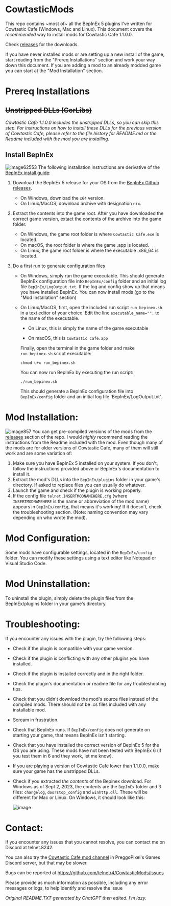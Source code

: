 # CowtasticMods
This repo contains ~most of~ all the BepInEx 5 plugins I've written for Cowtastic Cafe (Windows, Mac and Linux). This document covers the _recommended_ way to install mods for Cowtastic Cafe 1.1.0.0.

Check [releases](https://github.com/telnetr4/CowtasticMods/releases/latest) for the downloads.

If you have never installed mods or are setting up a new install of the game, start reading from the "Prereq Installations" section and work your way down this document. If you are adding a mod to an already modded game you can start at the "Mod Installation" section.


# Prereq Installations
## ~~Unstripped DLLs (CorLibs)~~
_Cowtastic Cafe 1.1.0.0 includes the unstripped DLLs, so you can skip this step. For instructions on how to install these DLLs for the previous version of Cowtastic Cafe, please refer to the file history for README.md  or the Readme included with the mod you are installing._

## Install BepInEx
![image62553](https://github.com/telnetr4/CowtasticMods/assets/21324243/12aed280-6da9-498b-b067-352b3c93facf)
The following installation instructions are derivative of the [BepInEx install guide](https://docs.bepinex.dev/articles/user_guide/installation/index.html):

1. Download the BepInEx 5 release for your OS from the [BepInEx Github releases](https://github.com/BepInEx/BepInEx/releases/tag/v5.4.21).
	- On Windows, download the `x64` version.
	- On Linux/MacOS, download archive with designation `nix`.

2. Extract the contents into the game root. After you have downloaded the correct game version, extact the contents of the archive into the game folder.

	- On Windows, the game root folder is where `Cowtastic Cafe.exe` is located.
	- On macOS, the root folder is where the game <Game>.app is located.
  	- On Linux, the game root folder is where the executable <Game>.x86_64 is located.

3. Do a first run to generate configuration files
	- On Windows, simply run the game executable. This should generate BepInEx configuration file into `BepInEx/config` folder and an initial log file `BepInEx/LogOutput.txt`. If the log and config show up that means you have installed BepInEx. You can now install mods (go to the "Mod Installation" section)
	- On Linux/MacOS, first, open the included run script `run_bepinex.sh` in a text editor of your choice. Edit the line `executable_name="";` to the name of the executable.
		- On Linux, this is simply the name of the game executable
		
		- On macOS, this is `Cowtastic Cafe.app`
	
		 Finally, open the terminal in the game folder and make `run_bepinex.sh` script executable:
	
		 `chmod u+x run_bepinex.sh`
		 
		 You can now run BepInEx by executing the run script:
		 
		 `./run_bepinex.sh`
		 
		 This should generate a BepInEx configuration file into `BepInEx/config` folder and an initial log file 'BepInEx/LogOutput.txt'.

# Mod Installation:
![image857](https://github.com/telnetr4/CowtasticMods/assets/21324243/ad15a22a-4d08-4de2-9be3-f11243235e9c)
You can get pre-compiled versions of the mods from the [releases](https://github.com/telnetr4/CowtasticMods/releases) section of the repo. I would *highly* recommend reading the instructions from the Readme included with the mod. Even though many of the mods are for older versions of Cowtastic Cafe, many of them will still work and are some variation of:

1. Make sure you have BepInEx 5 installed on your system. If you don't, follow the instructions provided above or BepInEx's documentation to install it.
2. Extract the mod's DLLs into the `BepInEx/plugins` folder in your game's directory. If asked to replace files you can usually do whatever.
3. Launch the game and check if the plugin is working properly.
4. If the config file `telnet.INSERTMODNAMEHERE.cfg` (where `INSERTMODNAMEHERE` is the name or abbreviation of the mod name) appears in `BepInEx/config`, that means it's working! If it doesn't, check the troubleshooting section. (Note: naming convention may vary depending on who wrote the mod).

# Mod Configuration:
Some mods have configurable settings, located in the `BepInEx/config` folder. You can modify these settings using a text editor like Notepad or Visual Studio Code.

# Mod Uninstallation:
To uninstall the plugin, simply delete the plugin files from the BepInEx/plugins folder in your game's directory.

# Troubleshooting:
If you encounter any issues with the plugin, try the following steps:

- Check if the plugin is compatible with your game version.
- Check if the plugin is conflicting with any other plugins you have installed.
- Check if the plugin is installed correctly and in the right folder.
- Check the plugin's documentation or readme file for any troubleshooting tips.
- Check that you didn't download the mod's source files instead of the compiled mods. There should not be .cs files included with any installable mod.
- Scream in frustration.
- Check that BepInEx runs. If `BepInEx/config` does not generate on starting your game, that means BepInEx isn't starting.
- Check that you have installed the correct version of BepInEx 5 for the OS you are using. These mods have not been tested with BepInEx 6 (if you test them in 6 and they work, let me know).
- If you are playing a version of Cowtastic Cafe lower than 1.1.0.0, make sure your game has the unstripped DLLs.
- Check if you extracted _the contents_ of the Bepinex download. For Windows as of Sept 2, 2023, the contents are the `BepInEx` folder and 3 files: `changelog`, `doorstop_config` and `winhttp.dll`. These will be different for Mac or Linux.
  On Windows, it should look like this:
  
  ![image](https://github.com/telnetr4/CowtasticMods/assets/21324243/df9f6e77-8de1-4e5b-9c68-a91b773a837e)

# Contact:
If you encounter any issues that you cannot resolve, you can contact me on Discord at telnet.8242.

You can also try the [Cowtastic Cafe mod channel](https://discord.com/channels/740342492599156876/1122014015032406036) in PreggoPixel's Games Discord server, but that may be slower.

Bugs can be reported at https://github.com/telnetr4/CowtasticMods/issues


Please provide as much information as possible, including any error messages or logs, to help identify and resolve the issue

*Original README.TXT generated by ChatGPT then edited. I'm lazy.*

